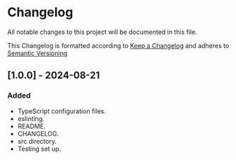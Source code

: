 # Changelog

All notable changes to this project will be documented in this file.

This Changelog is formatted according to [Keep a Changelog](https://keepachangelog.com/en/1.1.0/) and adheres to [Semantic Versioning](https://semver.org/spec/v2.0.0.html)

## [1.0.0] - 2024-08-21

### Added

- TypeScript configuration files.
- eslinting.
- README.
- CHANGELOG.
- src directory.
- Testing set up.
